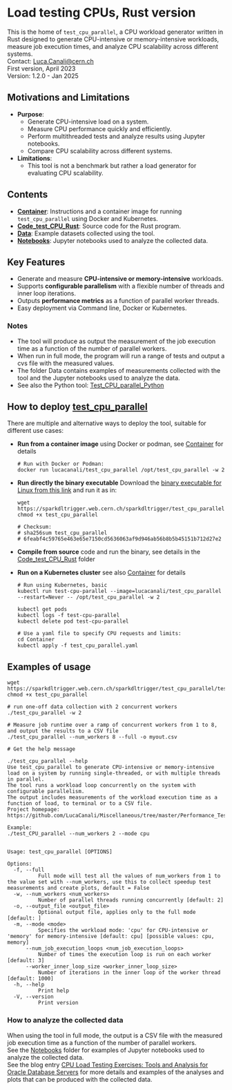 # Load testing CPUs, Rust version

This is the home of `test_cpu_parallel`, a CPU workload generator written in Rust designed to generate CPU-intensive or memory-intensive workloads, measure job execution times, and analyze CPU scalability across different systems.  
Contact: Luca.Canali@cern.ch  
First version, April 2023  
Version: 1.2.0 - Jan 2025  

## **Motivations and Limitations**
- **Purpose**:
    - Generate CPU-intensive load on a system.
    - Measure CPU performance quickly and efficiently.
    - Perform multithreaded tests and analyze results using Jupyter notebooks.
    - Compare CPU scalability across different systems.
- **Limitations**:
    - This tool is not a benchmark but rather a load generator for evaluating CPU scalability.

## Contents
- [**Container**](Container): Instructions and a container image for running `test_cpu_parallel` using Docker and Kubernetes.
- [**Code_test_CPU_Rust**](Code_test_CPU_Rust): Source code for the Rust program.
- [**Data**](Data): Example datasets collected using the tool.
- [**Notebooks**](Notebooks): Jupyter notebooks used to analyze the collected data.

## **Key Features**
- Generate and measure **CPU-intensive or memory-intensive** workloads.
- Supports **configurable parallelism** with a flexible number of threads and inner loop iterations.
- Outputs **performance metrics** as a function of parallel worker threads.
- Easy deployment via Command line, Docker or Kubernetes.

### Notes
- The tool will produce as output the measurement of the job execution time as a function of the number of parallel workers.  
- When run in full mode, the program will run a range of tests and output a cvs file with the measured values.  
- The folder Data contains examples of measurements collected with the tool and the Jupyter notebooks used to analyze the data.  
- See also the Python tool: [Test_CPU_parallel_Python](../Test_CPU_parallel_Python)
 
## How to deploy [test_cpu_parallel](test_cpu_parallel)
There are multiple and alternative ways to deploy the tool, suitable for different use cases:
  - **Run from a container image** using Docker or podman, see [Container](Container) for details
    ```
    # Run with Docker or Podman:
    docker run lucacanali/test_cpu_parallel /opt/test_cpu_parallel -w 2 
    ```
  - **Run directly the binary executable**
    Download the [binary executable for Linux from this link](https://sparkdltrigger.web.cern.ch/sparkdltrigger/test_cpu_parallel/test_cpu_parallel) and run it as in:
    ```
    wget https://sparkdltrigger.web.cern.ch/sparkdltrigger/test_cpu_parallel/test_cpu_parallel
    chmod +x test_cpu_parallel
  
    # Checksum:
    # sha256sum test_cpu_parallel
    # 6feabf4c59765e463e65e7150cd5636063af9d946ab56b8b5b45151b712d27e2
    ```
  - **Compile from source** code and run the binary, see details in the [Code_test_CPU_Rust](Code_test_CPU_Rust) folder

  - **Run on a Kubernetes cluster** see also [Container](Container) for details
    ```
    # Run using Kubernetes, basic
    kubectl run test-cpu-parallel --image=lucacanali/test_cpu_parallel --restart=Never -- /opt/test_cpu_parallel -w 2

    kubectl get pods
    kubectl logs -f test-cpu-parallel
    kubectl delete pod test-cpu-parallel
    
    # Use a yaml file to specify CPU requests and limits:
    cd Container
    kubectl apply -f test_cpu_parallel.yaml
    
    ```

## Examples of usage
```
wget https://sparkdltrigger.web.cern.ch/sparkdltrigger/test_cpu_parallel/test_cpu_parallel
chmod +x test_cpu_parallel

# run one-off data collection with 2 concurrent workers
./test_cpu_parallel -w 2 

# Measure job runtime over a ramp of concurrent workers from 1 to 8, and output the results to a CSV file
./test_cpu_parallel --num_workers 8 --full -o myout.csv 

# Get the help message

./test_cpu_parallel --help
Use test_cpu_parallel to generate CPU-intensive or memory-intensive load on a system by running single-threaded, or with multiple threads in parallel.
The tool runs a workload loop concurrently on the system with configurable parallelism.
The output includes measurements of the workload execution time as a function of load, to terminal or to a CSV file.
Project homepage: https://github.com/LucaCanali/Miscellaneous/tree/master/Performance_Testing/Test_CPU_parallel_Rust

Example:
./test_CPU_parallel --num_workers 2 --mode cpu


Usage: test_cpu_parallel [OPTIONS]

Options:
  -f, --full
          Full mode will test all the values of num_workers from 1 to the value set with --num_workers, use this to collect speedup test measurements and create plots, default = False
  -w, --num_workers <num_workers>
          Number of parallel threads running concurrently [default: 2]
  -o, --output_file <output_file>
          Optional output file, applies only to the full mode [default: ]
  -m, --mode <mode>
          Specifies the workload mode: 'cpu' for CPU-intensive or 'memory' for memory-intensive [default: cpu] [possible values: cpu, memory]
      --num_job_execution_loops <num_job_execution_loops>
          Number of times the execution loop is run on each worker [default: 3]
      --worker_inner_loop_size <worker_inner_loop_size>
          Number of iterations in the inner loop of the worker thread [default: 1000]
  -h, --help
          Print help
  -V, --version
          Print version
```

### How to analyze the collected data
When using the tool in full mode, the output is a CSV file with the measured job execution time as a function of the number of parallel workers.  
See the [Notebooks](Notebooks) folder for examples of Jupyter notebooks used to analyze the collected data.  
See the blog entry [CPU Load Testing Exercises: Tools and Analysis for Oracle Database Servers](https://db-blog.web.cern.ch/node/189) for more details
and examples of the analyses and plots that can be produced with the collected data. 
